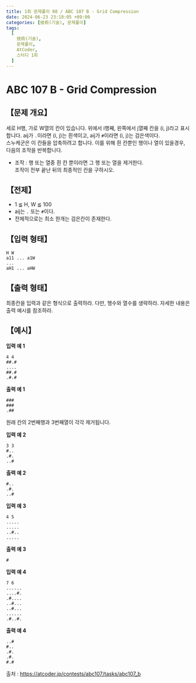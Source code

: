 ```yaml
---
title: 1회 문제풀이 08 / ABC 107 B - Grid Compression
date: 2024-06-23 23:19:05 +09:00
categories: [技術(기술), 문제풀이]
tags:
  [
    技術(기술),
    문제풀이,
    AtCoder,
    스터디 1회
  ]
---
```

# ABC 107 B - Grid Compression
## 【문제 개요】
세로 H행, 가로 W열의 칸이 있습니다. 위에서 i행째, 왼쪽에서 j열째 칸을 (i, j)라고 표시합니다. aij가 `.`이라면 (i, j)는 흰색이고, aij가 `#`이라면 (i, j)는 검은색이다.<br>
스누케군은 이 칸들을 압축하려고 합니다. 이를 위해 흰 칸뿐인 행이나 열이 있을경우, 다음의 조작을 반복합니다.<br>
- 조작 : 행 또는 열중 흰 칸 뿐이라면 그 행 또는 열을 제거한다.<br>
조작이 전부 끝난 뒤의 최종적인 칸을 구하시오.

## 【전제】
- 1 ≦ H, W ≦ 100
- aij는 `.` 또는 `#`이다.
- 전체적으로는 최소 한개는 검은칸이 존재한다.

## 【입력 형태】
```
H W
a11 ... a1W
...
aH1 ... aHW
```

## 【출력 형태】
최종칸을 입력과 같은 형식으로 출력하라. 다만, 행수와 열수를 생략하라. 자세한 내용은 출력 예시를 참조하라.

## 【예시】

**입력 예 1**

```
4 4
##.#
....
##.#
.#.#
```

**출력 예 1**

```
###
###
.##
```
원래 칸의 2번째행과 3번째열이 각각 제거됩니다.

**입력 예 2**

```
3 3 
#.. 
.#. 
..#
```

**출력 예 2**

```
#.. 
.#. 
..#
```

**입력 예 3**

```
4 5 
..... 
..... 
..#.. 
.....
```

**출력 예 3**

```
#
```

**입력 예 4**

```
7 6 
...... 
....#. 
.#.... 
..#... 
..#... 
...... 
.#..#.
```

**출력 예 4**

```
..# 
#.. 
.#. 
.#. 
#.#
```

출처 : <a href="https://atcoder.jp/contests/abc107/tasks/abc107_b">https://atcoder.jp/contests/abc107/tasks/abc107_b</a> 